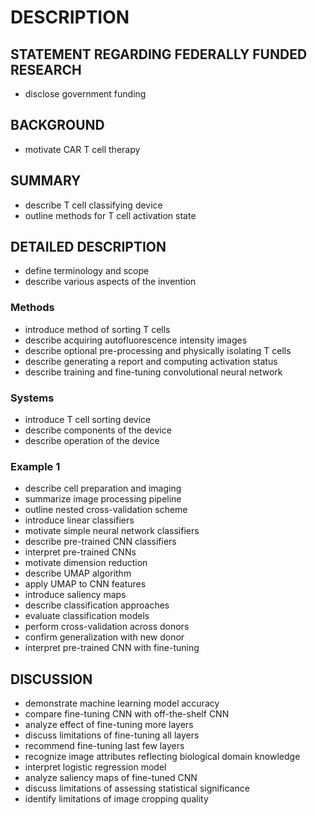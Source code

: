 # DESCRIPTION

## STATEMENT REGARDING FEDERALLY FUNDED RESEARCH

- disclose government funding

## BACKGROUND

- motivate CAR T cell therapy

## SUMMARY

- describe T cell classifying device
- outline methods for T cell activation state

## DETAILED DESCRIPTION

- define terminology and scope
- describe various aspects of the invention

### Methods

- introduce method of sorting T cells
- describe acquiring autofluorescence intensity images
- describe optional pre-processing and physically isolating T cells
- describe generating a report and computing activation status
- describe training and fine-tuning convolutional neural network

### Systems

- introduce T cell sorting device
- describe components of the device
- describe operation of the device

### Example 1

- describe cell preparation and imaging
- summarize image processing pipeline
- outline nested cross-validation scheme
- introduce linear classifiers
- motivate simple neural network classifiers
- describe pre-trained CNN classifiers
- interpret pre-trained CNNs
- motivate dimension reduction
- describe UMAP algorithm
- apply UMAP to CNN features
- introduce saliency maps
- describe classification approaches
- evaluate classification models
- perform cross-validation across donors
- confirm generalization with new donor
- interpret pre-trained CNN with fine-tuning

## DISCUSSION

- demonstrate machine learning model accuracy
- compare fine-tuning CNN with off-the-shelf CNN
- analyze effect of fine-tuning more layers
- discuss limitations of fine-tuning all layers
- recommend fine-tuning last few layers
- recognize image attributes reflecting biological domain knowledge
- interpret logistic regression model
- analyze saliency maps of fine-tuned CNN
- discuss limitations of assessing statistical significance
- identify limitations of image cropping quality

